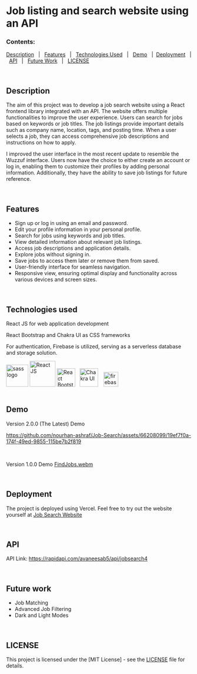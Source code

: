 # Job listing and search website using an API


### Contents:
[Description](#description) &nbsp; | &nbsp; [Features](#features) &nbsp; | &nbsp; [Technologies Used](#technologies-used) &nbsp; | &nbsp; [Demo](#demo) &nbsp; |  &nbsp;[Deployment](#deployment) &nbsp; | &nbsp; [API](#api) &nbsp; | &nbsp; [Future Work](#future-work) &nbsp; | &nbsp; [LICENSE](#license)

<br />

## Description

The aim of this project was to develop a job search website using a React frontend library integrated with an API. The website offers multiple functionalities to improve the user experience. Users can search for jobs based on keywords or job titles. The job listings provide important details such as company name, location, tags, and posting time. When a user selects a job, they can access comprehensive job descriptions and instructions on how to apply.

I improved the user interface in the most recent update to resemble the Wuzzuf interface. Users now have the choice to either create an account or log in, enabling them to customize their profiles by adding personal information. Additionally, they have the ability to save job listings for future reference.

 <br/> 


## Features

- Sign up or log in using an email and password.
- Edit your profile information in your personal profile.
- Search for jobs using keywords and job titles.
- View detailed information about relevant job listings.
- Access job descriptions and application details.
- Explore jobs without signing in.
- Save jobs to access them later or remove them from saved.
- User-friendly interface for seamless navigation.
- Responsive view, ensuring optimal display and functionality across various devices and screen sizes.

 <br/> 

## Technologies used

React JS for web application development

React Bootstrap and Chakra UI as CSS frameworks

For authentication, Firebase is utilized, serving as a serverless database and storage solution. 

<img src="https://github.com/nourhan-ashraf/Job-Search/assets/66208099/2b671a43-0339-4b44-b90a-89169b0d8b64" alt="sass logo" width="60">
<img src="https://github.com/nourhan-ashraf/Github-Job-Search/assets/66208099/e8978ade-3412-45ec-8177-7da09ded7248" alt="React JS" width="70">
<img src="https://github.com/nourhan-ashraf/Github-Job-Search/assets/66208099/d9ee316e-3b29-45c8-a3d2-cda75a45a34e" alt="React Bootstrap" width="50">
&nbsp;
<img src="https://github.com/nourhan-ashraf/Github-Job-Search/assets/66208099/f7ae9703-3201-433b-87b8-f94176ba8b09" alt="Chakra UI" width="50">
&nbsp;&nbsp;
<img src="https://github.com/nourhan-ashraf/Job-Search/assets/66208099/02cc8a5b-cce7-4212-9230-61ce08941245" alt="firebase logo" width="40">
 <br/> 
 <br/> 
 

 
## Demo
Version 2.0.0 (The Latest) Demo

https://github.com/nourhan-ashraf/Job-Search/assets/66208099/19ef7f0a-174f-49ed-9855-115be7b2f819


<br />

Version 1.0.0 Demo
[FindJobs.webm](https://github.com/nourhan-ashraf/Github-Job-Search/assets/66208099/f3b3d573-510c-498c-977a-ce4a7abefa35)

 <br/> 
 
## Deployment

The project is deployed using Vercel. Feel free to try out the website yourself at [Job Search Website]( https://github-job-search.vercel.app/)

 <br/> 
 
## API
API Link: https://rapidapi.com/avaneesab5/api/jobsearch4


 <br/> 


## Future work

- Job Matching
- Advanced Job Filtering
- Dark and Light Modes

 <br />
 
## LICENSE

This project is licensed under the [MIT License] - see the [LICENSE](LICENSE.md) file for details.

